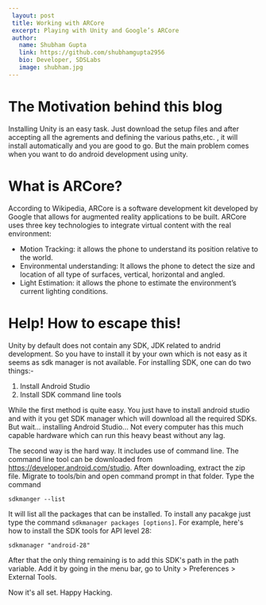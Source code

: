 ```yaml
---
 layout: post
 title: Working with ARCore
 excerpt: Playing with Unity and Google’s ARCore
 author:
   name: Shubham Gupta
   link: https://github.com/shubhamgupta2956
   bio: Developer, SDSLabs
   image: shubham.jpg
---
```


# The Motivation behind this blog

Installing Unity is an easy task. Just download the setup files and after accepting all the agrements and defining the various paths,etc. , it will install automatically and you are good to go. But the main problem comes when you want to do android development using unity.

# What is ARCore?

According to Wikipedia, ARCore is a software development kit developed by Google that allows for augmented reality applications to be built.
ARCore uses three key technologies to integrate virtual content with the real environment:
* Motion Tracking: it allows the phone to understand its position relative to the world.
* Environmental understanding: It allows the phone to detect the size and location of all type of surfaces, vertical, horizontal and angled.
* Light Estimation: it allows the phone to estimate the environment’s current lighting conditions.

# Help! How to escape this!

Unity by default does not contain any SDK, JDK related to andrid development. So you have to install it by your own which is not easy as it seems as sdk manager is not available. For installing SDK, one can do two things:-
1. Install Android Studio
2. Install SDK command line tools

While the first method is quite easy. You just have to install android studio and with it you get SDK manager which will download all the required SDKs. But wait... installing Android Studio... Not every computer has this much capable hardware which can run this heavy beast without any lag.

The second way is the hard way. It includes use of command line. The command line tool can be downloaded from https://developer.android.com/studio. After downloading, extract the zip file. Migrate to tools/bin and open command prompt in that folder. Type the command 

`sdkmanger --list`

It will list all the packages that can be installed. To install any pacakge just type the command `sdkmanager packages [options]`. For example, here's how to install the SDK tools for API level 28:

`sdkmanager "android-28"`

After that the only thing remaining is to add this SDK's path in the path variable. Add it by going in the menu bar, go to Unity > Preferences > External Tools.

Now it's all set. Happy Hacking.